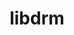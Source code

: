 ---
title: "libdrm"
layout: cache
categories: [package, develop]
meta: {"compilers": ["gcc@=11.1.0", "gcc@=11.4.0", "gcc@=13.2.0"], "num_specs": 45, "num_specs_by_stack": {"data-vis-sdk": 4, "e4s": 10, "gpu-tests": 19, "hep": 6, "ml-linux-x86_64-rocm": 6, "root": 45}, "oss": ["ubuntu20.04", "ubuntu22.04", "ubuntu24.04"], "platforms": ["linux"], "stacks": ["data-vis-sdk", "e4s", "gpu-tests", "hep", "ml-linux-x86_64-rocm", "root"], "targets": ["x86_64_v3"], "versions": ["2.4.115", "2.4.124"]}
spec_details: [{"compiler": "gcc@=11.1.0", "hash": "2wcf5jqnxdapuckgkzzn6vbo4bxxmehd", "os": "ubuntu20.04", "platform": "linux", "size": "-", "stacks": ["data-vis-sdk", "root"], "target": "x86_64_v3", "variants": ["build_system=meson", "buildtype=release", "default_library=shared", "~docs", "~strip"], "versions": ["2.4.124"]}, {"compiler": "gcc@=11.4.0", "hash": "2z622ubmjpk4btzjszrtny6gdj4w7cq5", "os": "ubuntu22.04", "platform": "linux", "size": "-", "stacks": ["e4s", "root"], "target": "x86_64_v3", "variants": ["build_system=meson", "buildtype=release", "default_library=shared", "~docs", "~strip"], "versions": ["2.4.124"]}, {"compiler": "gcc@=11.1.0", "hash": "5eu4k6wuph2juu344puqubxqfxaw46uu", "os": "ubuntu20.04", "platform": "linux", "size": "-", "stacks": ["gpu-tests", "root"], "target": "x86_64_v3", "variants": ["build_system=generic", "~docs"], "versions": ["2.4.115"]}, {"compiler": "gcc@=11.4.0", "hash": "5ogspvgz7gexonkojpgkdytctedymzbs", "os": "ubuntu22.04", "platform": "linux", "size": "-", "stacks": ["e4s", "root"], "target": "x86_64_v3", "variants": ["build_system=meson", "buildtype=release", "default_library=shared", "~docs", "~strip"], "versions": ["2.4.124"]}, {"compiler": "gcc@=11.1.0", "hash": "73ouf4vtartipepwcuh7vqmtsw2wzlvc", "os": "ubuntu20.04", "platform": "linux", "size": "-", "stacks": ["gpu-tests", "root"], "target": "x86_64_v3", "variants": ["build_system=generic", "~docs"], "versions": ["2.4.115"]}, {"compiler": "gcc@=13.2.0", "hash": "7ptv7ieyh3tznisfqz6yei3c2q7axnix", "os": "ubuntu24.04", "platform": "linux", "size": "-", "stacks": ["ml-linux-x86_64-rocm", "root"], "target": "x86_64_v3", "variants": ["build_system=meson", "buildtype=release", "default_library=shared", "~docs", "~strip"], "versions": ["2.4.124"]}, {"compiler": "gcc@=11.4.0", "hash": "7qoem2eedej6rkcxy6khmskla3umi64t", "os": "ubuntu22.04", "platform": "linux", "size": "-", "stacks": ["e4s", "root"], "target": "x86_64_v3", "variants": ["build_system=meson", "buildtype=release", "default_library=shared", "~docs", "~strip"], "versions": ["2.4.124"]}, {"compiler": "gcc@=13.2.0", "hash": "7zve3eo5l2rw7uozjzhgie7glqzenmwk", "os": "ubuntu24.04", "platform": "linux", "size": "-", "stacks": ["ml-linux-x86_64-rocm", "root"], "target": "x86_64_v3", "variants": ["build_system=meson", "buildtype=release", "default_library=shared", "~docs", "~strip"], "versions": ["2.4.124"]}, {"compiler": "gcc@=11.1.0", "hash": "ag3mmfq6mktyfipvvli2cf7barbyehgi", "os": "ubuntu20.04", "platform": "linux", "size": "-", "stacks": ["gpu-tests", "root"], "target": "x86_64_v3", "variants": ["build_system=generic", "~docs"], "versions": ["2.4.115"]}, {"compiler": "gcc@=13.2.0", "hash": "b5rw3vmwuv2vmlk6tumcrded43yarong", "os": "ubuntu24.04", "platform": "linux", "size": "-", "stacks": ["ml-linux-x86_64-rocm", "root"], "target": "x86_64_v3", "variants": ["build_system=meson", "buildtype=release", "default_library=shared", "~docs", "~strip"], "versions": ["2.4.124"]}, {"compiler": "gcc@=13.2.0", "hash": "bhpckgpkjpxcqazvptyeblcmobrxrlkf", "os": "ubuntu24.04", "platform": "linux", "size": "-", "stacks": ["ml-linux-x86_64-rocm", "root"], "target": "x86_64_v3", "variants": ["build_system=meson", "buildtype=release", "default_library=shared", "~docs", "~strip"], "versions": ["2.4.124"]}, {"compiler": "gcc@=11.1.0", "hash": "ekcbfrztj7dzkge26fwehzdwxsimv5m4", "os": "ubuntu20.04", "platform": "linux", "size": "-", "stacks": ["data-vis-sdk", "root"], "target": "x86_64_v3", "variants": ["build_system=meson", "buildtype=release", "default_library=shared", "~docs", "~strip"], "versions": ["2.4.124"]}, {"compiler": "gcc@=11.4.0", "hash": "fkk4w5vdk7p7i6wqtbjmtjtl2yijqife", "os": "ubuntu22.04", "platform": "linux", "size": "-", "stacks": ["hep", "root"], "target": "x86_64_v3", "variants": ["build_system=meson", "buildtype=release", "default_library=shared", "~docs", "~strip"], "versions": ["2.4.124"]}, {"compiler": "gcc@=13.2.0", "hash": "grc7vjtolk5p5m2oyk4yndemrcpc2svm", "os": "ubuntu24.04", "platform": "linux", "size": "-", "stacks": ["ml-linux-x86_64-rocm", "root"], "target": "x86_64_v3", "variants": ["build_system=meson", "buildtype=release", "default_library=shared", "~docs", "~strip"], "versions": ["2.4.124"]}, {"compiler": "gcc@=11.4.0", "hash": "h7633wtuyibp3ltgrfiagqjesibnq2e4", "os": "ubuntu22.04", "platform": "linux", "size": "-", "stacks": ["e4s", "root"], "target": "x86_64_v3", "variants": ["build_system=meson", "buildtype=release", "default_library=shared", "~docs", "~strip"], "versions": ["2.4.124"]}, {"compiler": "gcc@=11.1.0", "hash": "jt6fq5qc4ctusudldzzanng3evhad7nn", "os": "ubuntu20.04", "platform": "linux", "size": "-", "stacks": ["gpu-tests", "root"], "target": "x86_64_v3", "variants": ["build_system=generic", "~docs"], "versions": ["2.4.115"]}, {"compiler": "gcc@=11.1.0", "hash": "kbifj3uizjiukec2dhrulptax6qz6zhu", "os": "ubuntu20.04", "platform": "linux", "size": "-", "stacks": ["gpu-tests", "root"], "target": "x86_64_v3", "variants": ["build_system=generic", "~docs"], "versions": ["2.4.115"]}, {"compiler": "gcc@=13.2.0", "hash": "kdozefobub4jauvvvf643yw3rmgr3t7t", "os": "ubuntu24.04", "platform": "linux", "size": "-", "stacks": ["ml-linux-x86_64-rocm", "root"], "target": "x86_64_v3", "variants": ["build_system=meson", "buildtype=release", "default_library=shared", "~docs", "~strip"], "versions": ["2.4.124"]}, {"compiler": "gcc@=11.1.0", "hash": "kiqq2im2zmzzd3trocbjvxxc26swij34", "os": "ubuntu20.04", "platform": "linux", "size": "-", "stacks": ["gpu-tests", "root"], "target": "x86_64_v3", "variants": ["build_system=generic", "~docs"], "versions": ["2.4.115"]}, {"compiler": "gcc@=11.4.0", "hash": "krjbn7ukd3dmmt7s7qr73mpiz7s6ls3z", "os": "ubuntu22.04", "platform": "linux", "size": "-", "stacks": ["e4s", "root"], "target": "x86_64_v3", "variants": ["build_system=meson", "buildtype=release", "default_library=shared", "~docs", "~strip"], "versions": ["2.4.124"]}, {"compiler": "gcc@=11.4.0", "hash": "kuqxkmg4rdmya6wkg6nyrscakp5q42ho", "os": "ubuntu22.04", "platform": "linux", "size": "-", "stacks": ["e4s", "root"], "target": "x86_64_v3", "variants": ["build_system=meson", "buildtype=release", "default_library=shared", "~docs", "~strip"], "versions": ["2.4.124"]}, {"compiler": "gcc@=11.1.0", "hash": "kxbr7ct5x4rikpzfqvxjjgtr65jgq574", "os": "ubuntu20.04", "platform": "linux", "size": "-", "stacks": ["gpu-tests", "root"], "target": "x86_64_v3", "variants": ["build_system=generic", "~docs"], "versions": ["2.4.115"]}, {"compiler": "gcc@=11.1.0", "hash": "lhvklx35hjwa5qbfrcw6pe7cvgsclabd", "os": "ubuntu20.04", "platform": "linux", "size": "-", "stacks": ["gpu-tests", "root"], "target": "x86_64_v3", "variants": ["build_system=generic", "~docs"], "versions": ["2.4.115"]}, {"compiler": "gcc@=11.1.0", "hash": "n5ncw3gf4e3r7e2i3hwajzzmw5bx3agm", "os": "ubuntu20.04", "platform": "linux", "size": "-", "stacks": ["data-vis-sdk", "root"], "target": "x86_64_v3", "variants": ["build_system=meson", "buildtype=release", "default_library=shared", "~docs", "~strip"], "versions": ["2.4.124"]}, {"compiler": "gcc@=11.4.0", "hash": "o6tw3xxmmqgto2pitbr747hatuyruvob", "os": "ubuntu22.04", "platform": "linux", "size": "-", "stacks": ["hep", "root"], "target": "x86_64_v3", "variants": ["build_system=meson", "buildtype=release", "default_library=shared", "~docs", "~strip"], "versions": ["2.4.124"]}, {"compiler": "gcc@=11.1.0", "hash": "olxwknxmtyrjclazx75dbn2gobv3x2iw", "os": "ubuntu20.04", "platform": "linux", "size": "-", "stacks": ["gpu-tests", "root"], "target": "x86_64_v3", "variants": ["build_system=generic", "~docs"], "versions": ["2.4.115"]}, {"compiler": "gcc@=11.1.0", "hash": "oso2x6erlhtzd54hpzwhwnjnnfiabq3b", "os": "ubuntu20.04", "platform": "linux", "size": "-", "stacks": ["gpu-tests", "root"], "target": "x86_64_v3", "variants": ["build_system=generic", "~docs"], "versions": ["2.4.115"]}, {"compiler": "gcc@=11.4.0", "hash": "oy3yd7flflb3f6iakpk2uwz25or4cen6", "os": "ubuntu22.04", "platform": "linux", "size": "-", "stacks": ["hep", "root"], "target": "x86_64_v3", "variants": ["build_system=meson", "buildtype=release", "default_library=shared", "~docs", "~strip"], "versions": ["2.4.124"]}, {"compiler": "gcc@=11.1.0", "hash": "plci6iznis5fksj64rhhcta3cnzh3orw", "os": "ubuntu20.04", "platform": "linux", "size": "-", "stacks": ["data-vis-sdk", "root"], "target": "x86_64_v3", "variants": ["build_system=meson", "buildtype=release", "default_library=shared", "~docs", "~strip"], "versions": ["2.4.124"]}, {"compiler": "gcc@=11.4.0", "hash": "qedewyaieccln6g4vokeqgvwxudmzzhj", "os": "ubuntu22.04", "platform": "linux", "size": "-", "stacks": ["hep", "root"], "target": "x86_64_v3", "variants": ["build_system=meson", "buildtype=release", "default_library=shared", "~docs", "~strip"], "versions": ["2.4.124"]}, {"compiler": "gcc@=11.1.0", "hash": "r6sxtojf7e2dqsvqdjnt2pc25qfyn2sl", "os": "ubuntu20.04", "platform": "linux", "size": "-", "stacks": ["gpu-tests", "root"], "target": "x86_64_v3", "variants": ["build_system=generic", "~docs"], "versions": ["2.4.115"]}, {"compiler": "gcc@=11.4.0", "hash": "rcl6ptkkafetrbt7j5z5ig7y4fvhlnyd", "os": "ubuntu22.04", "platform": "linux", "size": "-", "stacks": ["hep", "root"], "target": "x86_64_v3", "variants": ["build_system=meson", "buildtype=release", "default_library=shared", "~docs", "~strip"], "versions": ["2.4.124"]}, {"compiler": "gcc@=11.1.0", "hash": "sbk7a2ko6gvmxqwruhrgcihl4lnlk4a4", "os": "ubuntu20.04", "platform": "linux", "size": "-", "stacks": ["gpu-tests", "root"], "target": "x86_64_v3", "variants": ["build_system=generic", "~docs"], "versions": ["2.4.115"]}, {"compiler": "gcc@=11.1.0", "hash": "slxa5xcvy6dmw5gtyd5us3nmyqnyvzo7", "os": "ubuntu20.04", "platform": "linux", "size": "-", "stacks": ["gpu-tests", "root"], "target": "x86_64_v3", "variants": ["build_system=generic", "~docs"], "versions": ["2.4.115"]}, {"compiler": "gcc@=11.4.0", "hash": "t4skeokft5gyjjgnv5xq2yln5kffegtk", "os": "ubuntu22.04", "platform": "linux", "size": "-", "stacks": ["e4s", "root"], "target": "x86_64_v3", "variants": ["build_system=meson", "buildtype=release", "default_library=shared", "~docs", "~strip"], "versions": ["2.4.124"]}, {"compiler": "gcc@=11.4.0", "hash": "tmvypkox7cka3g7y5jslsuvna5hzhte6", "os": "ubuntu22.04", "platform": "linux", "size": "-", "stacks": ["e4s", "root"], "target": "x86_64_v3", "variants": ["build_system=meson", "buildtype=release", "default_library=shared", "~docs", "~strip"], "versions": ["2.4.124"]}, {"compiler": "gcc@=11.1.0", "hash": "ui643lgfkd5isn62sssyjsztwswlgiqx", "os": "ubuntu20.04", "platform": "linux", "size": "-", "stacks": ["gpu-tests", "root"], "target": "x86_64_v3", "variants": ["build_system=generic", "~docs"], "versions": ["2.4.115"]}, {"compiler": "gcc@=11.4.0", "hash": "v23em35vs3zvjyqnoxsyfjzf66jgty7u", "os": "ubuntu22.04", "platform": "linux", "size": "-", "stacks": ["e4s", "root"], "target": "x86_64_v3", "variants": ["build_system=meson", "buildtype=release", "default_library=shared", "~docs", "~strip"], "versions": ["2.4.124"]}, {"compiler": "gcc@=11.1.0", "hash": "vbzjhlsivyb6u62uu4ek6loeu6eodx6a", "os": "ubuntu20.04", "platform": "linux", "size": "-", "stacks": ["gpu-tests", "root"], "target": "x86_64_v3", "variants": ["build_system=generic", "~docs"], "versions": ["2.4.115"]}, {"compiler": "gcc@=11.1.0", "hash": "wxepmme7ha6ldxx4zuatxgxv554e2jyc", "os": "ubuntu20.04", "platform": "linux", "size": "-", "stacks": ["gpu-tests", "root"], "target": "x86_64_v3", "variants": ["build_system=generic", "~docs"], "versions": ["2.4.115"]}, {"compiler": "gcc@=11.4.0", "hash": "xayqfry4glo5bh5mtyxmrdlg5dc33pxg", "os": "ubuntu22.04", "platform": "linux", "size": "-", "stacks": ["hep", "root"], "target": "x86_64_v3", "variants": ["build_system=meson", "buildtype=release", "default_library=shared", "~docs", "~strip"], "versions": ["2.4.124"]}, {"compiler": "gcc@=11.1.0", "hash": "y3guw476em3sj5euu4wyhqh4igk3pykc", "os": "ubuntu20.04", "platform": "linux", "size": "-", "stacks": ["gpu-tests", "root"], "target": "x86_64_v3", "variants": ["build_system=generic", "~docs"], "versions": ["2.4.115"]}, {"compiler": "gcc@=11.1.0", "hash": "yizwmra7lssjdhvzgla3ea4bh7hwdgmr", "os": "ubuntu20.04", "platform": "linux", "size": "-", "stacks": ["gpu-tests", "root"], "target": "x86_64_v3", "variants": ["build_system=generic", "~docs"], "versions": ["2.4.115"]}, {"compiler": "gcc@=11.1.0", "hash": "zt4sa3dhyq3o4yxt7c7xpnnrk2ewfbmx", "os": "ubuntu20.04", "platform": "linux", "size": "-", "stacks": ["gpu-tests", "root"], "target": "x86_64_v3", "variants": ["build_system=generic", "~docs"], "versions": ["2.4.115"]}, {"compiler": "gcc@=11.4.0", "hash": "zz4alck4pjqqd4erjdxiabavgtseml5n", "os": "ubuntu22.04", "platform": "linux", "size": "-", "stacks": ["e4s", "root"], "target": "x86_64_v3", "variants": ["build_system=meson", "buildtype=release", "default_library=shared", "~docs", "~strip"], "versions": ["2.4.124"]}]
---